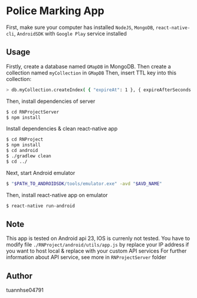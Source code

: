 # Police Marking App
First, make sure your computer has installed `NodeJS`, `MongoDB`, `react-native-cli`, `AndroidSDK` with `Google Play` service installed
## Usage
Firstly, create a database named `GMapDB` in MongoDB. Then create a collection named `myCollection` in `GMapDB`
Then, insert TTL key into this collection:
```sh
> db.myCollection.createIndex( { "expireAt": 1 }, { expireAfterSeconds: 0 } )
````
Then, install dependencies of server
```sh
$ cd RNProjectServer
$ npm install
````
Install dependencies & clean react-native app
```sh
$ cd RNProject
$ npm install
$ cd android
$ ./gradlew clean
$ cd ../
````
Next, start Android emulator
```sh
$ "$PATH_TO_ANDROIDSDK/tools/emulator.exe" -avd "$AVD_NAME"
````
Then, install react-native app on emulator
```sh
$ react-native run-android
````
## Note
This app is tested on Android api 23, IOS is currenly not tested.
You have to modify file `./RNProject/android/utils/app.js` by replace your IP address if you want to host local & replace with your custom API services
For further information about API service, see more in `RNProjectServer` folder
## Author
tuannhse04791
